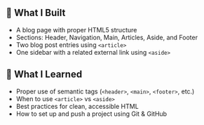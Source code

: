 ## 📁 What I Built
- A blog page with proper HTML5 structure
- Sections: Header, Navigation, Main, Articles, Aside, and Footer
- Two blog post entries using `<article>`
- One sidebar with a related external link using `<aside>`

## 🧠 What I Learned
- Proper use of semantic tags (`<header>`, `<main>`, `<footer>`, etc.)
- When to use `<article>` vs `<aside>`
- Best practices for clean, accessible HTML
- How to set up and push a project using Git & GitHub